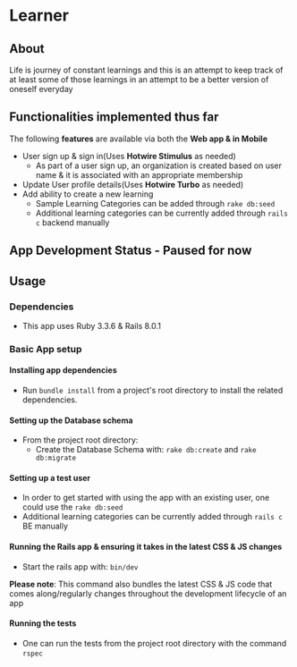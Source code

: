 # Learner

## About

Life is journey of constant learnings and this is an attempt to keep track of at least some of those learnings in an attempt to be a better version of oneself everyday

## Functionalities implemented thus far

The following **features** are available via both the **Web app & in Mobile**

* User sign up & sign in(Uses **Hotwire Stimulus** as needed)
  * As part of a user sign up, an organization is created based on user name & it is associated with an appropriate membership
* Update User profile details(Uses **Hotwire Turbo** as needed)
* Add ability to create a new learning
  * Sample Learning Categories can be added through `rake db:seed`
  * Additional learning categories can be currently added through `rails c` backend manually


## App Development Status - Paused for now


## Usage

### Dependencies

* This app uses Ruby 3.3.6 & Rails 8.0.1

### Basic App setup

#### Installing app dependencies

* Run `bundle install` from a project's root directory to install the related dependencies.

#### Setting up the Database schema
  - From the project root directory:
    - Create the Database Schema with: `rake db:create` and `rake db:migrate`

#### Setting up a test user
* In order to get started with using the app with an existing user, one could use the `rake db:seed`
* Additional learning categories can be currently added through `rails c` BE manually

#### Running the Rails app & ensuring it takes in the latest CSS & JS changes

* Start the rails app with: `bin/dev`

**Please note**: This command also bundles the latest CSS & JS code that comes along/regularly changes throughout the development lifecycle of an app

#### Running the tests

* One can run the tests from the project root directory with the command `rspec`


